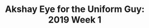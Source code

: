 ---
layout: post
title: "Akshay Eye for the Uniform Guy: 2019 Week 1"
description: "Game quality this week? Meh. Uniform quality? Pretty,..."
permalink: https://www.fromtherumbleseat.com/2019/9/3/20845124/akshay-eye-for-the-uniform-guy-2019-week-1-clemson-cfp-ok-state-west-virginia-georgia-tech-football
---